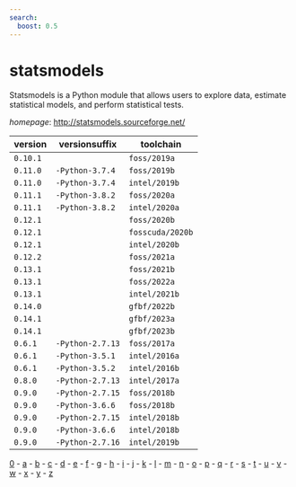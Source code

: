 ```yaml
---
search:
  boost: 0.5
---
```

# statsmodels

Statsmodels is a Python module that allows users to explore data, estimate statistical models, and perform statistical tests.

*homepage*: <http://statsmodels.sourceforge.net/>

version | versionsuffix | toolchain
--------|---------------|----------
``0.10.1`` |  | ``foss/2019a``
``0.11.0`` | ``-Python-3.7.4`` | ``foss/2019b``
``0.11.0`` | ``-Python-3.7.4`` | ``intel/2019b``
``0.11.1`` | ``-Python-3.8.2`` | ``foss/2020a``
``0.11.1`` | ``-Python-3.8.2`` | ``intel/2020a``
``0.12.1`` |  | ``foss/2020b``
``0.12.1`` |  | ``fosscuda/2020b``
``0.12.1`` |  | ``intel/2020b``
``0.12.2`` |  | ``foss/2021a``
``0.13.1`` |  | ``foss/2021b``
``0.13.1`` |  | ``foss/2022a``
``0.13.1`` |  | ``intel/2021b``
``0.14.0`` |  | ``gfbf/2022b``
``0.14.1`` |  | ``gfbf/2023a``
``0.14.1`` |  | ``gfbf/2023b``
``0.6.1`` | ``-Python-2.7.13`` | ``foss/2017a``
``0.6.1`` | ``-Python-3.5.1`` | ``intel/2016a``
``0.6.1`` | ``-Python-3.5.2`` | ``intel/2016b``
``0.8.0`` | ``-Python-2.7.13`` | ``intel/2017a``
``0.9.0`` | ``-Python-2.7.15`` | ``foss/2018b``
``0.9.0`` | ``-Python-3.6.6`` | ``foss/2018b``
``0.9.0`` | ``-Python-2.7.15`` | ``intel/2018b``
``0.9.0`` | ``-Python-3.6.6`` | ``intel/2018b``
``0.9.0`` | ``-Python-2.7.16`` | ``intel/2019b``

[0](../0/index.md) - [a](../a/index.md) - [b](../b/index.md) - [c](../c/index.md) - [d](../d/index.md) - [e](../e/index.md) - [f](../f/index.md) - [g](../g/index.md) - [h](../h/index.md) - [i](../i/index.md) - [j](../j/index.md) - [k](../k/index.md) - [l](../l/index.md) - [m](../m/index.md) - [n](../n/index.md) - [o](../o/index.md) - [p](../p/index.md) - [q](../q/index.md) - [r](../r/index.md) - [s](../s/index.md) - [t](../t/index.md) - [u](../u/index.md) - [v](../v/index.md) - [w](../w/index.md) - [x](../x/index.md) - [y](../y/index.md) - [z](../z/index.md)

